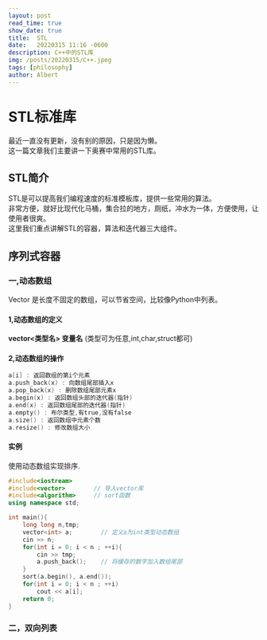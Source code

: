 ```yaml
---
layout: post
read_time: true
show_date: true
title:  STL
date:   20220315 11:16 -0600
description: C++中的STL库
img: /posts/20220315/C++.jpeg
tags: [philosophy]
author: Albert
---
```


# STL标准库

最近一直没有更新，没有别的原因，只是因为懒。  
这一篇文章我们主要讲一下奥赛中常用的STL库。  

## **STL简介**

STL是可以提高我们编程速度的标准模板库，提供一些常用的算法。  
非常方便，就好比现代化马桶，集合拉的地方，厕纸，冲水为一体，方便使用，让使用者很爽。  
这里我们重点讲解STL的容器，算法和迭代器三大组件。

## **序列式容器**

### **一,动态数组**

Vector 是长度不固定的数组，可以节省空间，比较像Python中列表。  

#### **1,动态数组的定义**

**vector<类型名> 变量名** (类型可为任意,int,char,struct都可)  

#### **2,动态数组的操作**

```cpp
a[i] : 返回数组的第i个元素  
a.push_back(x) : 向数组尾部插入x  
a.pop_back(x) : 删除数组尾部元素x  
a.begin(x) : 返回数组头部的迭代器(指针)
a.end(x) : 返回数组尾部的迭代器(指针)
a.empty() : 布尔类型,有true,没有false
a.size() : 返回数组中元素个数
a.resize() : 修改数组大小
```

#### **实例**

使用动态数组实现排序.

```cpp
#include<iostream>
#include<vector>        // 导入vector库
#include<algorithm>     // sort函数
using namespace std;

int main(){
    long long n,tmp;
    vector<int> a;        // 定义a为int类型动态数组
    cin >> n;
    for(int i = 0; i < n ; ++i){
        cin >> tmp;
        a.push_back();    // 将缓存的数字加入数组尾部
    }    
    sort(a.begin(), a.end());
    for(int i = 0; i < n ; ++i)
        cout << a[i];
    return 0;
}
```



### **二，双向列表**